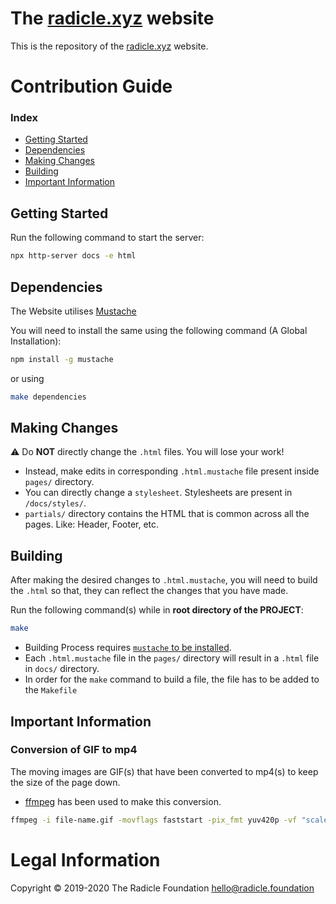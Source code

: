 # The [radicle.xyz](https://radicle.xyz) website

This is the repository of the [radicle.xyz](https://radicle.xyz) website.

# Contribution Guide

### Index

- [Getting Started](#getting-started)
- [Dependencies](#dependencies)
- [Making Changes](#making-changes)
- [Building](#building)
- [Important Information](#important-information)

## Getting Started

Run the following command to start the server:

```bash
npx http-server docs -e html
```

## Dependencies

The Website utilises [Mustache](https://github.com/janl/mustache.js#mustachejs---logic-less-mustache-templates-with-javascript)

You will need to install the same using the following command (A Global Installation):

```bash
npm install -g mustache
```

or using

```bash
make dependencies
```

## Making Changes

⚠️ Do **NOT** directly change the `.html` files. You will lose your work!

- Instead, make edits in corresponding `.html.mustache`
  file present inside `pages/` directory.
- You can directly change a `stylesheet`. Stylesheets are present in `/docs/styles/`.
- `partials/` directory contains the HTML that is common across all the pages.
  Like: Header, Footer, etc.

## Building

After making the desired changes to `.html.mustache`, you will need to build the `.html`
so that, they can reflect the changes that you have made.

Run the following command(s) while in **root directory of the PROJECT**:

```bash
make
```

- Building Process requires [`mustache` to be installed](#dependencies).
- Each `.html.mustache` file in the `pages/` directory will result in a `.html` file in
  `docs/` directory.
- In order for the `make` command to build a file, the file has to be added to the `Makefile`

## Important Information

### Conversion of GIF to mp4

The moving images are GIF(s) that have been converted to mp4(s) to keep
the size of the page down.

- [ffmpeg](https://ffmpeg.org/) has been used to make this conversion.

```bash
ffmpeg -i file-name.gif -movflags faststart -pix_fmt yuv420p -vf "scale=trunc(iw/2)*2:trunc(ih/2)*2" -b:v 500k file-name.mp4
```

# Legal Information

Copyright © 2019-2020 The Radicle Foundation <hello@radicle.foundation>
